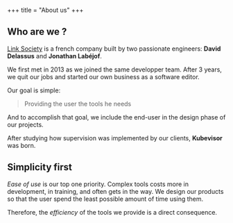 +++
title = "About us"
+++

## Who are we ?

[Link Society](https://link-society.com) is a french company built by two
passionate engineers: **David Delassus** and **Jonathan Labéjof**.

We first met in 2013 as we joined the same developper team. After 3 years, we
quit our jobs and started our own business as a software editor.

Our goal is simple:

> Providing the user the tools he needs

And to accomplish that goal, we include the end-user in the design phase of our
projects.

After studying how supervision was implemented by our clients, **Kubevisor** was
born.

## Simplicity first

*Ease of use* is our top one priority. Complex tools costs more in development,
in training, and often gets in the way. We design our products so that the user
spend the least possible amount of time using them.

Therefore, the *efficiency* of the tools we provide is a direct consequence.